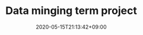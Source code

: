 ---
title: "Data minging term project"
date: 2020-05-15T21:13:42+09:00
description: Code of term project(including the algorithm code and a website demo). The task of the project is to predict the rating given a game review. 
weight: 1
link: https://github.com/YapheeetS/dm_term_project
repo: https://github.com/YapheeetS/dm_term_project
pinned: true
thumb: feature3/code-file.png
---